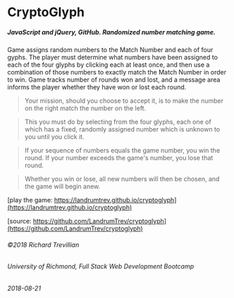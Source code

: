 # CryptoGlyph
##### JavaScript and jQuery, GitHub. Randomized number matching game.

Game assigns random numbers to the Match Number and each of four gyphs. The player must determine what numbers have been assigned to each of the four glyphs by clicking each at least once, and then use a combination of those numbers to exactly match the Match Number in order to win. Game tracks number of rounds won and lost, and a message area informs the player whether they have won or lost each round. 

>Your mission, should you choose to accept it, is to make the number on the right match the number on the left.

>This you must do by selecting from the four glyphs, each one of which has a fixed, randomly assigned number which is unknown to you until you click it.

>If your sequence of numbers equals the game number, you win the round. If your number exceeds the game's number, you lose that round.

>Whether you win or lose, all new numbers will then be chosen, and the game will begin anew.


[play the game: https://landrumtrev.github.io/cryptoglyph](https://landrumtrev.github.io/cryptoglyph)

[source: https://github.com/LandrumTrev/cryptoglyph](https://github.com/LandrumTrev/cryptoglyph)


###### ©2018 Richard Trevillian
###### University of Richmond, Full Stack Web Development Bootcamp
###### 2018-08-21